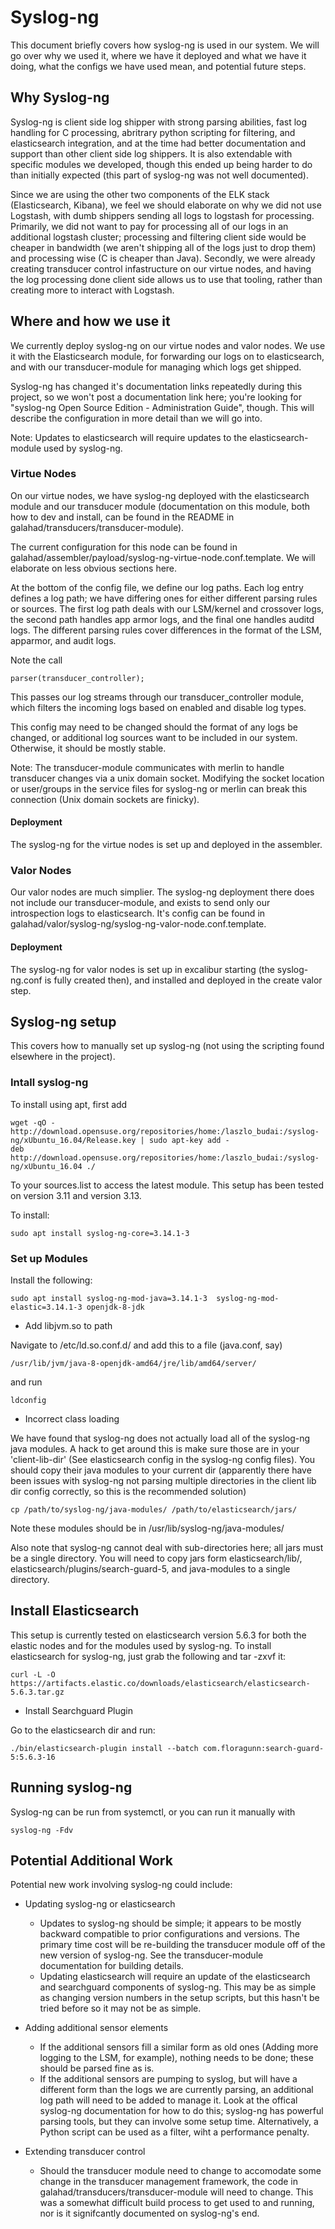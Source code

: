 # Syslog-ng

This document briefly covers how syslog-ng is used in our system.  We will go over why we used it, where we have it deployed and what we have it doing, what the configs we have used mean, and potential future steps.  

## Why Syslog-ng

Syslog-ng is client side log shipper with strong parsing abilities, fast log handling for C processing, abritrary python scripting for filtering, and elasticsearch integration, and at the time had better documentation and support than other client side log shippers.  It is also extendable with specific modules we developed, though this ended up being harder to do than initially expected (this part of syslog-ng was not well documented).  

Since we are using the other two components of the ELK stack (Elasticsearch, Kibana), we feel we should elaborate on why we did not use Logstash, with dumb shippers sending all logs to logstash for processing.  Primarily, we did not want to pay for processing all of our logs in an additional logstash cluster; processing and filtering client side would be cheaper in bandwidth (we aren't shipping all of the logs just to drop them) and processing wise (C is cheaper than Java).  Secondly, we were already creating transducer control infastructure on our virtue nodes, and having the log processing done client side allows us to use that tooling, rather than creating more to interact with Logstash. 

## Where and how we use it

We currently deploy syslog-ng on our virtue nodes and valor nodes. We use it with the Elasticsearch module, for forwarding our logs on to elasticsearch, and with our transducer-module for managing which logs get shipped.  

Syslog-ng has changed it's documentation links repeatedly during this project, so we won't post a documentation link here; you're looking for "syslog-ng Open Source Edition - Administration Guide", though.  This will describe the configuration in more detail than we will go into.

Note:  Updates to elasticsearch will require updates to the elasticsearch-module used by syslog-ng.  

### Virtue Nodes

On our virtue nodes, we have syslog-ng deployed with the elasticsearch module and our transducer module (documentation on this module, both how to dev and install, can be found in the README in galahad/transducers/transducer-module).

The current configuration for this node can be found in galahad/assembler/payload/syslog-ng-virtue-node.conf.template.  We will elaborate on less obvious sections here. 

At the bottom of the config file, we define our log paths.  Each log entry defines a log path; we have differing ones for either different parsing rules or sources.  The first log path deals with our LSM/kernel and crossover logs, the second path handles app armor logs, and the final one handles auditd logs.  The different parsing rules cover differences in the format of the LSM, apparmor, and audit logs.  

Note the call
	
	parser(transducer_controller);

This passes our log streams through our transducer_controller module, which filters the incoming logs based on enabled and disable log types.  

This config may need to be changed should the format of any logs be changed, or additional log sources want to be included in our system.  Otherwise, it should be mostly stable.  

Note:  The transducer-module communicates with merlin to handle transducer changes via a unix domain socket.  Modifying the socket location or user/groups in the service files for syslog-ng or merlin can break this connection (Unix domain sockets are finicky).  

#### Deployment

The syslog-ng for the virtue nodes is set up and deployed in the assembler.  

### Valor Nodes

Our valor nodes are much simplier.  The syslog-ng deployment there does not include our transducer-module, and exists to send only our introspection logs to elasticsearch.  It's config can be found in galahad/valor/syslog-ng/syslog-ng-valor-node.conf.template.  

#### Deployment

The syslog-ng for valor nodes is set up in excalibur starting (the syslog-ng.conf is fully created then), and installed and deployed in the create valor step.  


##  Syslog-ng setup

This covers how to manually set up syslog-ng (not using the scripting found elsewhere in the project). 

### Intall syslog-ng

To install using apt, first add 

	wget -qO - http://download.opensuse.org/repositories/home:/laszlo_budai:/syslog-ng/xUbuntu_16.04/Release.key | sudo apt-key add -	
	deb http://download.opensuse.org/repositories/home:/laszlo_budai:/syslog-ng/xUbuntu_16.04 ./

To your sources.list to access the latest module.  This setup has been tested on version 3.11 and version 3.13.  

To install:
	
	sudo apt install syslog-ng-core=3.14.1-3

### Set up Modules

Install the following:
	
	sudo apt install syslog-ng-mod-java=3.14.1-3  syslog-ng-mod-elastic=3.14.1-3 openjdk-8-jdk
	
* Add libjvm.so to path 

Navigate to /etc/ld.so.conf.d/ and add this to a file (java.conf, say)

	/usr/lib/jvm/java-8-openjdk-amd64/jre/lib/amd64/server/

and run 

	ldconfig 

* Incorrect class loading

We have found that syslog-ng does not actually load all of the syslog-ng java modules.  A hack to get around this is make sure those are in your 'client-lib-dir' (See elasticsearch config in the syslog-ng config files).  You should copy their java modules to your current dir (apparently there have been issues with syslog-ng not parsing multiple directories in the client lib dir config correctly, so this is the recommended solution)

	cp /path/to/syslog-ng/java-modules/ /path/to/elasticsearch/jars/

Note these modules should be in /usr/lib/syslog-ng/java-modules/

Also note that syslog-ng cannot deal with sub-directories here; all jars must be a single directory.  You will need to copy jars form elasticsearch/lib/, elasticsearch/plugins/search-guard-5, and java-modules to a single directory.  


## Install Elasticsearch

This setup is currently tested on elasticsearch version 5.6.3 for both the elastic nodes and for the modules used by syslog-ng.  To install elasticsearch for syslog-ng, just grab the following and tar -zxvf it:

	curl -L -O https://artifacts.elastic.co/downloads/elasticsearch/elasticsearch-5.6.3.tar.gz

* Install Searchguard Plugin

Go to the elasticsearch dir and run:

	./bin/elasticsearch-plugin install --batch com.floragunn:search-guard-5:5.6.3-16

## Running syslog-ng

Syslog-ng can be run from systemctl, or you can run it manually with 
	
	syslog-ng -Fdv

## Potential Additional Work

Potential new work involving syslog-ng could include:

* Updating syslog-ng or elasticsearch
	- Updates to syslog-ng should be simple; it appears to be mostly backward compatible to prior configurations and versions.  The primary time cost will be re-building the transducer module off of the new version of syslog-ng.  See the transducer-module documentation for building details.
	- Updating elasticsearch will require an update of the elasticsearch and searchguard components of syslog-ng.  This may be as simple as changing version numbers in the setup scripts, but this hasn't be tried before so it may not be as simple. 

* Adding additional sensor elements
	- If the additional sensors fill a similar form as old ones (Adding more logging to the LSM, for example), nothing needs to be done; these should be parsed fine as is.  
	- If the additional sensors are pumping to syslog, but will have a different form than the logs we are currently parsing, an additional log path will need to be added to manage it.  Look at the offical syslog-ng documentation for how to do this; syslog-ng has powerful parsing tools, but they can involve some setup time.  Alternatively, a Python script can be used as a filter, wiht a performance penalty.  

* Extending transducer control
	- Should the transducer module need to change to accomodate some change in the transducer management framework, the code in galahad/transducers/transducer-module will need to change.  This was a somewhat difficult build process to get used to and running, nor is it signifcantly documented on syslog-ng's end.  